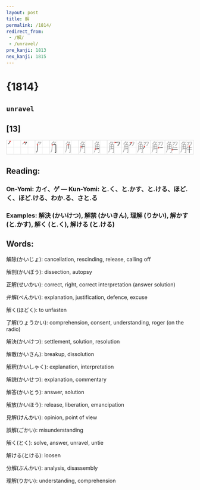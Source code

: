 ```yaml
---
layout: post
title: 解
permalink: /1814/
redirect_from:
 - /解/
 - /unravel/
pre_kanji: 1813
nex_kanji: 1815
---
```


# {1814}

## `unravel`

## [13]

<div class="stroke"><img src="../images/E8A7A3.png" /></div>

## Reading:

### On-Yomi: カイ、ゲ &mdash; Kun-Yomi: と.く、と.かす、と.ける、ほど.く、ほど.ける、わか.る、さと.る

### Examples: 解決 (かいけつ), 解禁 (かいきん), 理解 (りかい), 解かす (と.かす), 解く (と.く), 解ける (と.ける)

## Words:

解除(かいじょ): cancellation, rescinding, release, calling off

解剖(かいぼう): dissection, autopsy

正解(せいかい): correct, right, correct interpretation (answer solution)

弁解(べんかい): explanation, justification, defence, excuse

解く(ほどく): to unfasten

了解(りょうかい): comprehension, consent, understanding, roger (on the radio)

解決(かいけつ): settlement, solution, resolution

解散(かいさん): breakup, dissolution

解釈(かいしゃく): explanation, interpretation

解説(かいせつ): explanation, commentary

解答(かいとう): answer, solution

解放(かいほう): release, liberation, emancipation

見解(けんかい): opinion, point of view

誤解(ごかい): misunderstanding

解く(とく): solve, answer, unravel, untie

解ける(とける): loosen

分解(ぶんかい): analysis, disassembly

理解(りかい): understanding, comprehension
